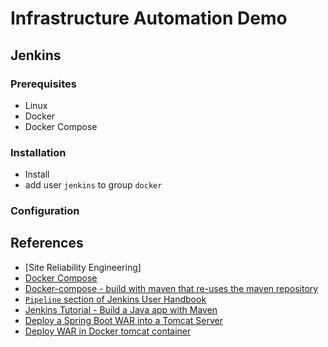 # Infrastructure Automation Demo

## Jenkins

### Prerequisites

- Linux
- Docker
- Docker Compose

### Installation

- Install
- add user `jenkins` to group `docker`

### Configuration

## References

- [Site Reliability Engineering]
- [Docker Compose](https://docs.docker.com/compose/)
- [Docker-compose - build with maven that re-uses the maven repository](https://stackoverflow.com/questions/52120845/docker-compose-build-with-maven-that-re-uses-the-maven-repository)
- [`Pipeline` section of Jenkins User Handbook](https://www.jenkins.io/doc/book/pipeline)
- [Jenkins Tutorial - Build a Java app with Maven](https://www.jenkins.io/doc/tutorials/build-a-java-app-with-maven/)
- [Deploy a Spring Boot WAR into a Tomcat Server](https://www.baeldung.com/spring-boot-war-tomcat-deploy)
- [Deploy WAR in Docker tomcat container](https://medium.com/@pra4mesh/deploy-war-in-docker-tomcat-container-b52a3baea448)
